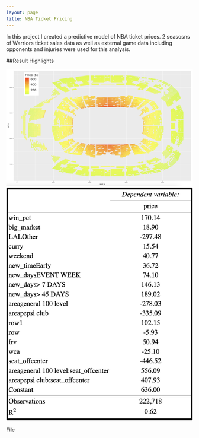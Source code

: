 ```yaml
---
layout: page
title: NBA Ticket Pricing
---
```

In this project I created a predictive model of NBA ticket prices. 2 seasosns of Warriors ticket sales data as well as external game data including opponents and injuries were used for this analysis.


##Result Highlights

![Image](/assets/images/arena_map.png)  ![Image](/assets/images/lower_bowl_model.png)

File

